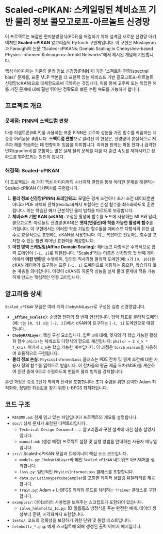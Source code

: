 # Scaled-cPIKAN: 스케일링된 체비쇼프 기반 물리 정보 콜모고로프-아르놀트 신경망

이 프로젝트는 복잡한 편미분방정식(PDE)을 해결하기 위해 설계된 새로운 신경망 아키텍처인 **Scaled-cPIKAN** 알고리즘의 PyTorch 구현체입니다. 이 구현은 Mostajeran과 Faroughi의 논문 "Scaled-cPIKANs: Domain Scaling in Chebyshev-based Physics-informed Kolmogorov-Arnold Networks"에서 제시된 개념에 기반합니다.

핵심 아이디어는 기존의 물리 정보 신경망(PINN)이 가진 '스펙트럼 편향(spectral bias)' 문제를, 표준 MLP 백본을 더 표현력 있는 체비쇼프 기반 콜모고로프-아르놀트 신경망(cKAN)으로 대체함으로써 극복하는 것입니다. 이를 통해 고주파 또는 복잡한 해를 가진 문제에 대해 훨씬 뛰어난 정확도와 빠른 수렴 속도를 가능하게 합니다.

## 프로젝트 개요

### 문제점: PINN의 스펙트럼 편향

다층 퍼셉트론(MLP)을 사용하는 표준 PINN은 고주파 성분을 가진 함수를 학습하는 데 종종 어려움을 겪습니다. **스펙트럼 편향**으로 알려진 이 현상은, 신경망이 본질적으로 저주파 해를 학습하는 데 편향되어 있음을 의미합니다. 이러한 한계는 파동 전파나 급격한 변화(gradient)를 포함하는 많은 실제 물리 문제를 다룰 때 훈련 속도를 저하시키고 정확도를 떨어뜨리는 원인이 됩니다.

### 해결책: Scaled-cPIKAN

이 프로젝트는 세 가지 핵심 아이디어의 시너지적 결합을 통해 이러한 문제를 해결하는 Scaled-cPIKAN 아키텍처를 구현합니다.

1.  **물리 정보 신경망(PINN) 프레임워크**: 모델은 경계 조건이나 초기 조건 데이터뿐만 아니라 PDE 자체의 잔차(residual)까지 포함하는 손실 함수를 최소화하도록 훈련됩니다. 이는 학습된 해가 근본적인 물리 법칙을 따르도록 보장합니다.
2.  **체비쇼프 기반 KAN (cKAN)**: 고정된 활성화 함수를 노드에 사용하는 MLP와 달리, 콜모고로프-아르놀트 신경망(KAN)은 **엣지(연결선)에 학습 가능한 활성화 함수**를 가집니다. 이 구현에서는 이러한 학습 가능한 함수들을 체비쇼프 다항식의 유한 급수로 효율적으로 표현하는 cKAN을 사용합니다. 이는 복잡하고 진동하는 함수를 포착할 수 있는 훨씬 뛰어난 표현력을 제공합니다.
3.  **아핀 영역 스케일링(Affine Domain Scaling)**: 체비쇼프 다항식은 수학적으로 입력 도메인이 `[-1, 1]`로 제한됩니다. "Scaled"라는 이름은 신경망의 첫 번째 레이어에서 **아핀 변환**을 수행하여, 임의의 직사각형 물리적 도메인(예: `x`가 `[0, 10]`)을 cKAN 레이어가 요구하는 표준 `[-1, 1]` 도메인으로 매핑하는 중요한, 학습되지 않는 계층을 의미합니다. 이것이 cKAN의 이론적 성능을 실제 물리 문제에 적용 가능하게 만드는 핵심적인 연결 고리입니다.

## 알고리즘 상세

`Scaled_cPIKAN` 모델은 여러 개의 `ChebyKANLayer`로 구성된 심층 신경망입니다.

-   **`_affine_scale(x)`**: 순방향 전파의 첫 번째 연산입니다. 입력 좌표를 물리적 도메인(예: `t`는 `[0, 5]`, `x`는 `[-2, 2]`)에서 cKAN이 요구하는 `[-1, 1]` 도메인으로 매핑합니다.
-   **`ChebyKANLayer`**: 핵심 구성 요소입니다. 입력 `x`에 대해, 엣지의 각 학습 가능한 활성화 함수 `phi(x)`는 체비쇼프 다항식의 합으로 계산됩니다: `phi(x) ≈ Σ c_k * T_k(x)`. 여기서 `c_k`는 학습 가능한 계수입니다. 이 과정은 `torch.einsum`을 사용하여 효율적으로 구현됩니다.
-   **물리 정보 손실**: `PhysicsInformedLoss` 클래스는 PDE 잔차 및 경계 조건에 대한 사용자 정의 함수를 입력으로 받습니다. 이 잔차들의 평균 제곱 오차(MSE)를 계산하여 훈련 중에 0으로 수렴하도록 만들어 물리 법칙을 강제합니다.

훈련 과정은 종종 2단계 최적화 전략을 포함합니다: 초기 수렴을 위한 강력한 Adam 최적화와, 정밀한 최솟값을 찾기 위한 L-BFGS 최적화입니다.

## 코드 구조

-   `README.md`: 현재 읽고 있는 파일입니다! 프로젝트의 개요를 설명합니다.
-   `doc/`: 상세 문서가 포함된 디렉토리입니다.
    -   `Technical Design Document...`: 알고리즘과 구현 설계에 대한 심층 설명서입니다.
    -   `manual.md`: (생성 예정) 프로젝트 설정 및 실행 방법을 안내하는 사용자 매뉴얼입니다.
-   `src/`: Scaled-cPIKAN 모델과 트레이너의 핵심 소스 코드입니다.
    -   `models.py`: `ChebyKANLayer`와 메인 `Scaled_cPIKAN` 네트워크 아키텍처를 정의합니다.
    -   `loss.py`: 일반적인 `PhysicsInformedLoss` 클래스를 포함합니다.
    -   `data.py`: `LatinHypercubeSampler`를 포함한 데이터 샘플링 유틸리티를 제공합니다.
    -   `train.py`: Adam + L-BFGS 최적화 루프를 처리하는 `Trainer` 클래스를 구현합니다.
-   `examples/`: 라이브러리 사용법을 보여주는 스크립트가 포함되어 있습니다.
    -   `solve_helmholtz_1d.py`: 1D 헬름홀츠 방정식을 푸는 완전한 예제. 데이터 생성부터 훈련, 시각화까지 포함합니다.
-   `tests/`: 코드의 정확성을 보장하기 위한 단위 및 통합 테스트입니다.
-   `helmholtz_*.png`: 예제 스크립트에 의해 생성된 출력 이미지 예시입니다.
